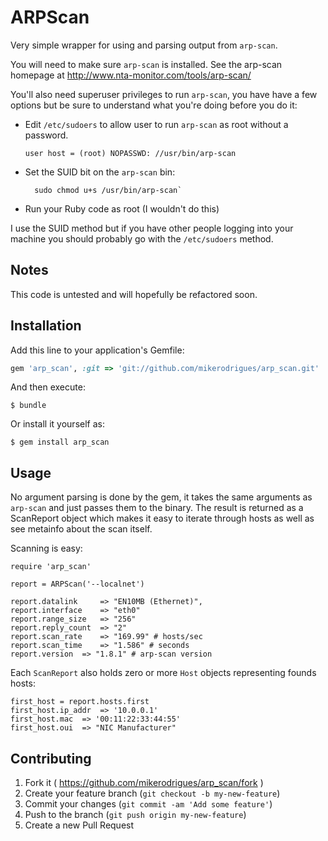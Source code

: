 # ARPScan

Very simple wrapper for using and parsing output from `arp-scan`.

You will need to make sure `arp-scan` is installed. See the arp-scan homepage at http://www.nta-monitor.com/tools/arp-scan/

You'll also need superuser privileges to run `arp-scan`, you have have a few
options but be sure to understand what you're doing before you do it:

* Edit `/etc/sudoers` to allow user to run `arp-scan` as root without a
  password.

	`user host = (root) NOPASSWD: //usr/bin/arp-scan`

* Set the SUID bit on the `arp-scan` bin:

		sudo chmod u+s /usr/bin/arp-scan`

* Run your Ruby code as root (I wouldn't do this)

I use the SUID method but if you have other people logging into your machine you
should probably go with the `/etc/sudoers` method.


## Notes

This code is untested and will hopefully be refactored soon.


## Installation

Add this line to your application's Gemfile:

```ruby
gem 'arp_scan', :git => 'git://github.com/mikerodrigues/arp_scan.git'
```

And then execute:

    $ bundle

Or install it yourself as:

    $ gem install arp_scan

## Usage

No argument parsing is done by the gem, it takes the same arguments as
`arp-scan` and just passes them to the binary. The result is returned as a
ScanReport object which makes it easy to iterate through hosts as well as see
metainfo about the scan itself.

Scanning is easy:

    require 'arp_scan'

    report = ARPScan('--localnet')

    report.datalink 	=> "EN10MB (Ethernet)",
    report.interface 	=> "eth0"
    report.range_size 	=> "256"
    report.reply_count 	=> "2"
    report.scan_rate 	=> "169.99" # hosts/sec
    report.scan_time 	=> "1.586" # seconds
    report.version 	=> "1.8.1" # arp-scan version

Each `ScanReport` also holds zero or more `Host` objects representing founds
hosts:

    first_host = report.hosts.first
    first_host.ip_addr 	=> '10.0.0.1'
    first_host.mac 	=> '00:11:22:33:44:55'
    first_host.oui 	=> "NIC Manufacturer"






## Contributing

1. Fork it ( https://github.com/mikerodrigues/arp_scan/fork )
2. Create your feature branch (`git checkout -b my-new-feature`)
3. Commit your changes (`git commit -am 'Add some feature'`)
4. Push to the branch (`git push origin my-new-feature`)
5. Create a new Pull Request
